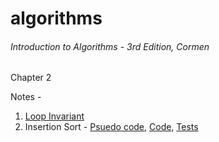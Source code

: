 # algorithms

###### Introduction to Algorithms - 3rd Edition, Cormen

Chapter 2

Notes - 

1. [Loop Invariant](Algo-Cormen-Book/Chapter2/Notes.md)
2. Insertion Sort - [Psuedo code](Algo-Cormen-Book/Chapter2/2.1/Notes.md), [Code](Algo-Cormen-Book/Chapter2/2.1/src/main/kotlin/cormen/chapter2/InsertionSort.kt), [Tests](Algo-Cormen-Book/Chapter2/2.1/src/test/kotlin/cormen/chapter2/InsertionSortTest.kt)
